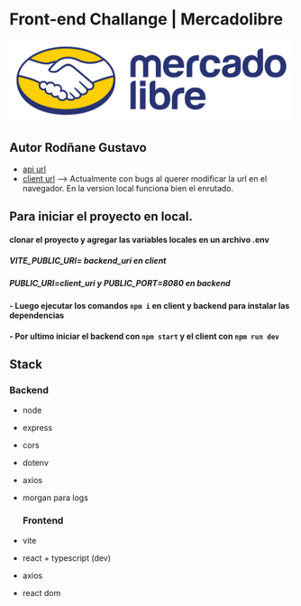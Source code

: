 # Front-end Challange | Mercadolibre

![Meli Logo](client/public/meli.svg) 

## Autor Rodñane Gustavo

* [api url](https://meli-challange.onrender.com/api/items)
* [client url](https://challange-meli.vercel.app/) --> Actualmente con bugs al querer modificar la url en el navegador. En la version local funciona bien el enrutado.

## Para iniciar el proyecto en local.
#### clonar el proyecto y agregar las variables locales en un archivo .env
##### VITE_PUBLIC_URI= backend_uri en client
##### PUBLIC_URI=client_uri y PUBLIC_PORT=8080 en backend

#### - Luego ejecutar los comandos ```npm i``` en client y backend para instalar las dependencias

#### - Por ultimo iniciar el backend con ```npm start``` y el client con ```npm run dev```

## Stack

### Backend
* node
* express
* cors
* dotenv
* axios
* morgan para logs

  ### Frontend
  
* vite
* react + typescript (dev)
* axios
* react dom 



